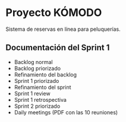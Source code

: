 # Proyecto KÓMODO
Sistema de reservas en línea para peluquerías.

## Documentación del Sprint 1
- Backlog normal
- Backlog priorizado
- Refinamiento del backlog
- Sprint 1 priorizado
- Refinamiento del sprint
- Sprint 1 review
- Sprint 1 retrospectiva
- Sprint 2 priorizado
- Daily meetings (PDF con las 10 reuniones)
